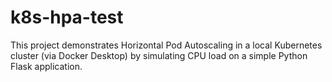 # k8s-hpa-test
This project demonstrates Horizontal Pod Autoscaling in a local Kubernetes cluster (via Docker Desktop) by simulating CPU load on a simple Python Flask application.
